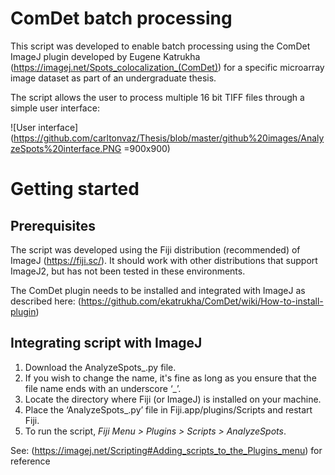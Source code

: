 # ComDet batch processing

This script was developed to enable batch processing using the ComDet ImageJ plugin developed by Eugene Katrukha (https://imagej.net/Spots_colocalization_(ComDet)) for a specific microarray image dataset as part of an undergraduate thesis.

The script allows the user to process multiple 16 bit TIFF files through a simple user interface:

![User interface](https://github.com/carltonvaz/Thesis/blob/master/github%20images/AnalyzeSpots%20interface.PNG =900x900)

# Getting started

## Prerequisites

The script was developed using the Fiji distribution (recommended) of ImageJ (https://fiji.sc/). It should work with other distributions that support ImageJ2, but has not been tested in these environments.

The ComDet plugin needs to be installed and integrated with ImageJ as described here: (https://github.com/ekatrukha/ComDet/wiki/How-to-install-plugin)

## Integrating script with ImageJ

1. Download the AnalyzeSpots_.py file.
2. If you wish to change the name, it's fine as long as you ensure that the file name ends with an underscore ‘_’.
3. Locate the directory where Fiji (or ImageJ) is installed on your machine.
4. Place the ‘AnalyzeSpots_.py’ file in Fiji.app/plugins/Scripts and restart Fiji.
5. To run the script, *Fiji Menu > Plugins > Scripts > AnalyzeSpots*.

See: (https://imagej.net/Scripting#Adding_scripts_to_the_Plugins_menu) for reference
